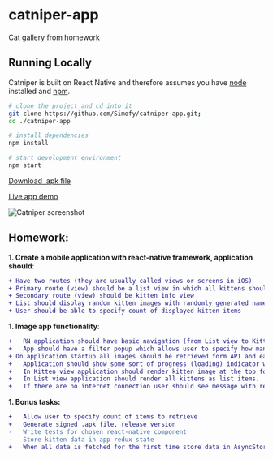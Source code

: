 # catniper-app
Cat gallery from homework





## Running Locally

Catniper is built on React Native and therefore assumes you have [node](https://nodejs.org/en/) installed and [npm](https://www.npmjs.com/).

```sh
# clone the project and cd into it
git clone https://github.com/Simofy/catniper-app.git; 
cd ./catniper-app

# install dependencies
npm install

# start development environment
npm start
```

[Download .apk file](https://www.dropbox.com/s/h2tu1wqa7k9vo1s/work-signed.apk?dl=0)

[Live app demo](https://expo.io/@simofy/work)

<img src="https://i.imgur.com/zo01RTV.gif" alt="Catniper screenshot" />

## Homework:

**1. Create a mobile application with react-native framework, application should**:

```diff
+ Have two routes (they are usually called views or screens in iOS)
+ Primary route (view) should be a list view in which all kittens should be displayed
+ Secondary route (view) should be kitten info view
+ List should display random kitten images with randomly generated names
+ User should be able to specify count of displayed kitten items
```
**1.	Image app functionality**:
```diff
+	RN application should have basic navigation (from List view to Kitten view and back).
+	App should have a filter popup which allows user to specify how many items to show using placekitten.com API (30/50/100).
+ On application startup all images should be retrieved form API and each kitten should be assigned with randomly retrieved name from names array.
+	Application should show some sort of progress (loading) indicator while images are being fetched.
+	In Kitten view application should render kitten image at the top followed by it’s name and display kitten description below (Lorem Ipsum).
+	In List view application should render all kittens as list items.
+	If there are no internet connection user should see message with relevant information (it could be modal popup or text element in empty kitten list), for example “Couldn't connect to the internet”.
```
**1.	Bonus tasks:**
```diff
+	Allow user to specify count of items to retrieve
+	Generate signed .apk file, release version
-	Write tests for chosen react-native component
-	Store kitten data in app redux state
+	When all data is fetched for the first time store data in AsyncStorage, to allow user to review kittens when offline
```
